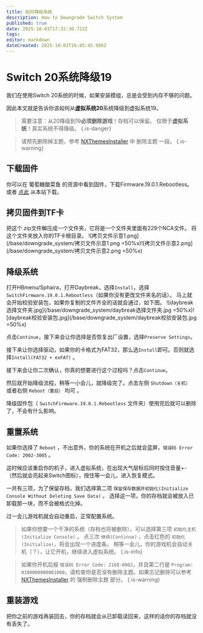 ```yaml
---
title: 如何降级系统
description: How to Downgrade Switch System
published: true
date: 2025-10-03T17:32:30.722Z
tags: 
editor: markdown
dateCreated: 2025-10-03T16:45:45.966Z
---
```


# Switch 20系统降级19

我们在使用Switch 20系统的时候，如果安装模组，总是会受到内存不够的问题。

因此本文就是告诉你该如何从**虚拟系统20**系统降级到虚拟系统19。

> 需要注意：从20降级到19**必须删除游戏**！存档可以保留。
仅限于**虚拟系统**！真实系统不得降级。
{.is-danger}

> 请预先删除掉主题，参考 [NXThemesInstaller](/NXThemesInstaller) 中 删除主题 一段。
{.is-warning}


## 下载固件
你可以在 葡萄糖酸菜鱼 的资源中看到固件，下载Firmware.19.0.1.Rebootless。或者 [点此](https://dl.awa.cool/huangsam04/SwitchFirmware.19.0.1.Rebootless.zip) 从本站下载。

## 拷贝固件到TF卡
把这个.zip文件解压成一个文件夹，它将是一个文件夹里面有229个NCA文件。
将这个文件夹放入你的TF卡根目录。
![拷贝文件示意1.png](/base/downgrade_system/拷贝文件示意1.png =50%x)![拷贝文件示意2.png](/base/downgrade_system/拷贝文件示意2.png =50%x)

## 降级系统
打开HBmenu/Sphaira，打开Daybreak，选择`Install`，选择`SwitchFirmware.19.0.1.Rebootless`（如果你没有更改文件夹名的话）。
马上就会开始校验安装包，如果你复制的文件齐全的话就会通过，如下图。
![daybreak选择文件夹.jpg](/base/downgrade_system/daybreak选择文件夹.jpg =50%x)![daybreak校验安装包.jpg](/base/downgrade_system/daybreak校验安装包.jpg =50%x)

点击`Continue`，接下来会让你选择是否恢复出厂设置，选择`Preserve Settings`。

接下来让你选择驱动，如果你的卡格式为FAT32，那么选`Install`即可。否则就选择`Install(FAT32 + exFAT)` 。

接下来会让你二次确认，你真的想要进行这个过程吗？点击`Continue`。

然后就开始降级流程，稍等一小会儿，就降级完了。点击左侧 `Shutdown（关机）` 或者右侧 `Reboot（重启）` 均可 。

降级固件包（ `SwitchFirmware.19.0.1.Rebootless` 文件夹）使用完后就可以删除了，不会有什么影响。

## 重置系统
如果你选择了 `Reboot` ，不出意外，你的系统在开机之后就会蓝屏，`错误码 Error Code: 2002-3005` 。

这时候应该重启你的机子，进入虚拟系统，在出现大气层标后同时按住音量+-（然后就会亮起来Switch图标），按住等一会儿，进入恢复模式。

一共有三项，为了保留存档，我们选择第二项 `保留保存数据并初始化(Initialize Console Without Deleting Save Data)` 。
选择这一项，你的存档就会被放入已卸载那一块，而不会被格式化掉。

过一会儿游戏机就会自动重启，正常配置系统。

> 如果你想要一个干净的系统（存档也将被删除），可以选择第三项 `初始化主机(Initialize Console)` 。
点三次 `继续(Continue)` ，点击红色的 `初始化(Initialize)`，将会出现一个进度条。
稍等一会儿，你的游戏机会自动关机（？），让它开机，继续进入虚拟系统。
{.is-info}

> 如果你开机后报 `错误码 Error Code: 2168-0002`，并且第二行是 `Program: 0100000000001000`，请检查你是否没有删除主题。如果忘记删除可以参考 [NXThemesInstaller](/NXThemesInstaller) 的 强制删除主题 部分。
{.is-warning}

## 重装游戏
把你之前的游戏再装回去，你的存档就会从已卸载读回来，这样的话你的存档就没有丢失了。

